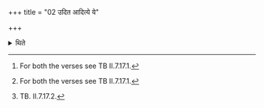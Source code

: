 +++
title = "02 उदित आदित्ये ये"

+++

<details><summary>थिते</summary>

2. After the sun-rise, (the royal chaplain) after haivng offered two libations (of ghee in this fire) with ye keśinaḥ and narte brahmaṇaḥ...[^1] places a throne made of Udumbara-wood on the place where the sacrificer sits,[^1] with rāḍasi virāḍasi[^2].  

[^1]: For both the verses see TB II.7.17.1.  

[^2]: TB. II.7.17.2.  
</details>
